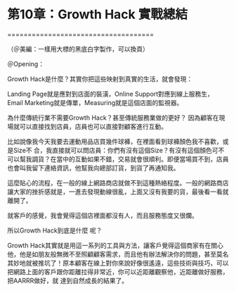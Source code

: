 # 第10章：Growth Hack 實戰總結
====================================

（＠美編：一樣用大標的黑底白字製作，可以換頁）

＠Opening：

Growth Hack是什麼？其實你把這些映射到真實的生活，就會發現：

Landing Page就是應對到店面的裝潢，Online Support對應到線上服務生，Email
Marketing就是傳單，Measuring就是這個店面的監視器。

為什麼傳統行業不需要Growth Hack？甚至傳統服務業做的更好？
因為顧客在現場就可以直接找到店員，店員也可以直接對顧客進行互動。

比如說像我今天我要去運動用品店買幾件球褲，在裡面看到球褲顏色我不喜歡，或是Size不
合，我直接就可以問店員：你們有沒有這個Size？有沒有這個顏色可不可以幫我調貨？在當中的互動如果不錯，交易就會很順利。即便當場買不到，店員也會叫我留下連絡資訊，他幫我向總部訂貨，到貨了再通知我。

這麼貼心的流程，在一般的線上網路商店就做不到這種熱絡程度。一般的網路商店讓大家的挫折感就是，一進去發現動線很亂，上面又沒有我要的貨，最後看一看就離開了。

就客戶的感覺，我會覺得這個店裡面都沒有人，而且服務態度又很爛。

所以Growth Hack到底是什麼 呢？

Growth
Hack其實就是用這一系列的工具與方法，讓客戶覺得這個商家有在關心他，他是如朋友般無微不至照顧顧客需求，而且他有辦法解決你的問題，甚至莫名其妙地就被推坑了！原本顧客在線上對你來說好像很遙遠，這些技術與技巧，可以把網路上面的客戶跟你距離拉得非常近，你可以近距離觀察他，近距離做好服務，把AARRR做好，就
達到自然成長的結果了。
